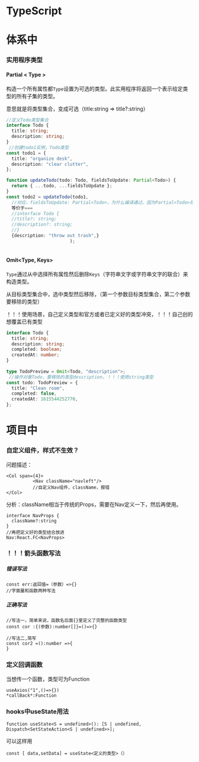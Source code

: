# TypeScript

# 体系中

### 实用程序类型

#### Partial < Type >

构造一个所有属性都`Type`设置为可选的类型。此实用程序将返回一个表示给定类型的所有子集的类型。

意思就是将类型集合，变成可选（title:string    =>    title?:string）

```typescript
//定义Todo类型集合
interface Todo {
  title: string;
  description: string;
}
 //创建todo1实例，Todo类型
const todo1 = {
  title: "organize desk",
  description: "clear clutter",
};

function updateTodo(todo: Todo, fieldsToUpdate: Partial<Todo>) {
  return { ...todo, ...fieldsToUpdate };
}
const todo2 = updateTodo(todo1, 
  //对应，fieldsToUpdate: Partial<Todo>，为什么编译通过，因为Partial<Todo>将类型集合设置可选
  等价于===
  //interface Todo {
  //title?: string;
  //description?: string;
  //}
  {description: "throw out trash",}
                        );
 

```

#### Omit<Type, Keys>

`Type`通过从中选择所有属性然后删除`Keys`（字符串文字或字符串文字的联合）来构造类型。

从目标类型集合中，选中类型然后移除，（第一个参数目标类型集合，第二个参数要移除的类型）

！！！使用场景，自己定义类型和官方或者已定义好的类型冲突，！！！自己创的想覆盖已有类型

```typescript
interface Todo {
  title: string;
  description: string;
  completed: boolean;
  createdAt: number;
}
 
type TodoPreview = Omit<Todo, "description">;
 //操作对象Todo，要移除的类型description，！！！使用string类型
const todo: TodoPreview = {
  title: "Clean room",
  completed: false,
  createdAt: 1615544252770,
};
```

# 项目中

### 自定义组件，样式不生效？

问题描述：

```
<Col span={4}>
          <Nav className="navleft"/>
          //自定义Nav组件，className，报错
</Col>
```

分析：className相当于传统的Props，需要在Nav定义一下，然后再使用。

```
interface NavProps {
  className?:string
}
//再把定义好的类型结合放进
Nav:React.FC<NavProps>
```

### ！！！箭头函数写法

##### 错误写法

```
const err:返回值=（参数）=>{}
//字面量和函数两种写法
```

##### 正确写法

```
//写法一，简单来说，函数名后面{}里定义了完整的函数类型
const cor :{(参数):number[]}=()=>{}

//写法二,简写
const cor2 =():number =>{
}
```

### 定义回调函数

当想传一个函数，类型可为Function

```
useAxios("1",()=>{})
*callBack*:Function
```

### hooks中useState用法

```
function useState<S = undefined>(): [S | undefined, Dispatch<SetStateAction<S | undefined>>];
```

可以这样用

```
const [ data,setData] = useState<定义的类型>（）
```

